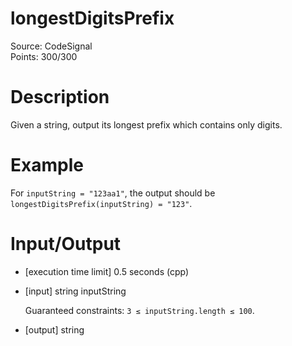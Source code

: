 # longestDigitsPrefix
Source: CodeSignal <br>
Points: 300/300

# Description

Given a string, output its longest prefix which contains only digits.

# Example

For `inputString = "123aa1"`, the output should be
`longestDigitsPrefix(inputString) = "123"`.

# Input/Output

* [execution time limit] 0.5 seconds (cpp)

* [input] string inputString

  Guaranteed constraints:
  `3 ≤ inputString.length ≤ 100`.

* [output] string
